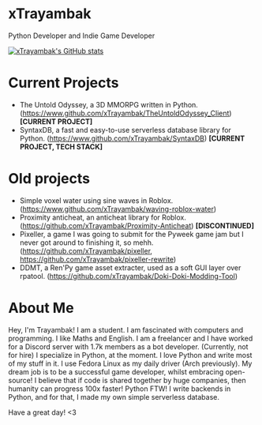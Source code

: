 # xTrayambak
Python Developer and Indie Game Developer

[![xTrayambak's GitHub stats](https://github-readme-stats.vercel.app/api?username=xTrayambak)](https://github.com/xTrayambak/github-readme-stats)

# Current Projects
- The Untold Odyssey, a 3D MMORPG written in Python. (https://www.github.com/xTrayambak/TheUntoldOdyssey_Client) **[CURRENT PROJECT]**
- SyntaxDB, a fast and easy-to-use serverless database library for Python. (https://www.github.com/xTrayambak/SyntaxDB) **[CURRENT PROJECT, TECH STACK]**

# Old projects
- Simple voxel water using sine waves in Roblox. (https://www.github.com/xTrayambak/waving-roblox-water)
- Proximity anticheat, an anticheat library for Roblox. (https://github.com/xTrayambak/Proximity-Anticheat) **[DISCONTINUED]**
- Pixeller, a game I was going to submit for the Pyweek game jam but I never got around to finishing it, so mehh. (https://github.com/xTrayambak/pixeller, https://github.com/xTrayambak/pixeller-rewrite)
- DDMT, a Ren'Py game asset extracter, used as a soft GUI layer over rpatool. (https://github.com/xTrayambak/Doki-Doki-Modding-Tool)

# About Me
Hey, I'm Trayambak! I am a student. I am fascinated with computers and programming. I like Maths and English.
I am a freelancer and I have worked for a Discord server with 1.7k members as a bot developer. (Currently, not for hire)
I specialize in Python, at the moment. I love Python and write most of my stuff in it.
I use Fedora Linux as my daily driver (Arch previously).
My dream job is to be a successful game developer, whilst embracing open-source! I believe that if code is shared together by huge companies, then humanity can progress 100x faster!
Python FTW!
I write backends in Python, and for that, I made my own simple serverless database.

Have a great day! <3
